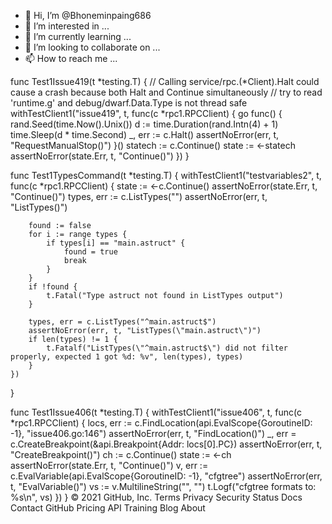- 👋 Hi, I’m @Bhoneminpaing686
- 👀 I’m interested in ...
- 🌱 I’m currently learning ...
- 💞️ I’m looking to collaborate on ...
- 📫 How to reach me ...

<!---
Bhoneminpaing686/Bhoneminpaing686 is a ✨ special ✨ repository because its `README.md` (this file) appears on your GitHub profile.
You can click the Preview link to take a look at your changes.
--->
func Test1Issue419(t *testing.T) {
	// Calling service/rpc.(*Client).Halt could cause a crash because both Halt and Continue simultaneously
	// try to read 'runtime.g' and debug/dwarf.Data.Type is not thread safe
	withTestClient1("issue419", t, func(c *rpc1.RPCClient) {
		go func() {
			rand.Seed(time.Now().Unix())
			d := time.Duration(rand.Intn(4) + 1)
			time.Sleep(d * time.Second)
			_, err := c.Halt()
			assertNoError(err, t, "RequestManualStop()")
		}()
		statech := c.Continue()
		state := <-statech
		assertNoError(state.Err, t, "Continue()")
	})
}

func Test1TypesCommand(t *testing.T) {
	withTestClient1("testvariables2", t, func(c *rpc1.RPCClient) {
		state := <-c.Continue()
		assertNoError(state.Err, t, "Continue()")
		types, err := c.ListTypes("")
		assertNoError(err, t, "ListTypes()")

		found := false
		for i := range types {
			if types[i] == "main.astruct" {
				found = true
				break
			}
		}
		if !found {
			t.Fatal("Type astruct not found in ListTypes output")
		}

		types, err = c.ListTypes("^main.astruct$")
		assertNoError(err, t, "ListTypes(\"main.astruct\")")
		if len(types) != 1 {
			t.Fatalf("ListTypes(\"^main.astruct$\") did not filter properly, expected 1 got %d: %v", len(types), types)
		}
	})
}

func Test1Issue406(t *testing.T) {
	withTestClient1("issue406", t, func(c *rpc1.RPCClient) {
		locs, err := c.FindLocation(api.EvalScope{GoroutineID: -1}, "issue406.go:146")
		assertNoError(err, t, "FindLocation()")
		_, err = c.CreateBreakpoint(&api.Breakpoint{Addr: locs[0].PC})
		assertNoError(err, t, "CreateBreakpoint()")
		ch := c.Continue()
		state := <-ch
		assertNoError(state.Err, t, "Continue()")
		v, err := c.EvalVariable(api.EvalScope{GoroutineID: -1}, "cfgtree")
		assertNoError(err, t, "EvalVariable()")
		vs := v.MultilineString("", "")
		t.Logf("cfgtree formats to: %s\n", vs)
	})
}
© 2021 GitHub, Inc.
Terms
Privacy
Security
Status
Docs
Contact GitHub
Pricing
API
Training
Blog
About
